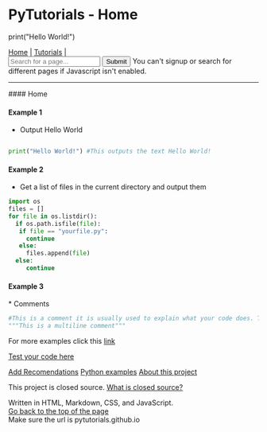 # PyTutorials - Home
  <p>print("Hello World!")</p>
  <a href="index">Home</a> <a>|</a> <a href="tutorials/">Tutorials</a> | <a id="signup" href="signup" style="display:none;">Signup</a>
<div class="search-form">
  <form action="javascript:search();">
    <input type="text" value="" id="search" placeholder="Search for a page..."/>
    <button onlckck="search()" id="submit">Submit</button>
    <noscript>You can't signup or search for different pages if Javascript isn't enabled.</noscript>
  </form>
</div>
<hr/>
<script src="search.js"></script>
<script src="errorhandle.js"></script>
<script src="login.js"></script>
<script src="timesVisited.js"></script>
<script>
  if(localStorage.getItem("banned")){
    window.location.assign("banned.html");
  }
</script>
#### Home

#### Example 1

* Output Hello World

```python

print("Hello World!") #This outputs the text Hello World!
```

#### Example 2
* Get a list of files in the current directory and output them

```python
import os
files = []
for file in os.listdir():
  if os.path.isfile(file):
   if file == "yourfile.py":
     continue
   else:
     files.append(file)
  else:
     continue
 ```
 
 <h4>Example 3</h4>
* Comments

```python
#This is a comment it is usually used to explain what your code does. The computer ignores this.
"""This is a multiline comment"""
```
For more examples click this [link](tutorials/index)

[Test your code here](https://onlinegdb.com)

[Add Recomendations](https://pytutorials5.wordpress.com/2023/05/14/hello-world/)
[Python examples](https://github.com/pytutorials/Python-Examples)
<a href="https://github.com/pytutorials/pytutorials.github.io/blob/main/README.md">About this project</a>
<p>This project is closed source. <a href="https://en.m.wikipedia.org/wiki/Comparison_of_open-source_and_closed-source_software">What is closed source?</a></p>
<footer>Written in HTML, Markdown, CSS, and JavaScript.</footer>
<a href="#top">Go back to the top of the page</a>
<footer>Make sure the url is pytutorials.github.io</footer>
